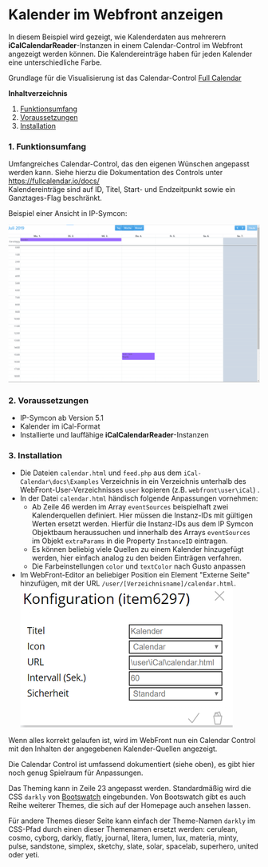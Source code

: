 Kalender im Webfront anzeigen
===

In diesem Beispiel wird gezeigt, wie Kalenderdaten aus mehrerern **iCalCalendarReader**-Instanzen in einem Calendar-Control im Webfront angezeigt werden können. Die Kalendereinträge haben für jeden Kalender eine unterschiedliche Farbe.

Grundlage für die Visualisierung ist das Calendar-Control [Full Calendar](https://fullcalendar.io/)


**Inhaltverzeichnis**

1. [Funktionsumfang](#1-funktionsumfang)
2. [Voraussetzungen](#2-voraussetzungen)
3. [Installation](#3-installation)

### 1. Funktionsumfang

Umfangreiches Calendar-Control, das den eigenen Wünschen angepasst werden kann. Siehe hierzu die Dokumentation des Controls unter https://fullcalendar.io/docs/  
Kalendereinträge sind auf ID, Titel, Start- und Endzeitpunkt sowie ein Ganztages-Flag beschränkt.

Beispiel einer Ansicht in IP-Symcon:

![image](Kalender_Control.png)


### 2. Voraussetzungen

- IP-Symcon ab Version 5.1
- Kalender im iCal-Format
- Installierte und lauffähige **iCalCalendarReader**-Instanzen


### 3. Installation

* Die Dateien `calendar.html` und `feed.php` aus dem `iCal-Calendar\docs\Examples` Verzeichnis in ein Verzeichnis unterhalb des WebFront-User-Verzeichnisses `user` kopieren (z.B. `webfront\user\iCal`) .  
* In der Datei `calendar.html` händisch folgende Anpassungen vornehmen:
  * Ab Zeile 46 werden im Array `eventSources` beispielhaft zwei Kalenderquellen definiert. Hier müssen die Instanz-IDs mit gültigen Werten ersetzt werden. Hierfür die Instanz-IDs aus dem IP Symcon Objektbaum heraussuchen und innerhalb des Arrays `eventSources` im Objekt `extraParams` in die Property `InstanceID` eintragen.
  * Es können beliebig viele Quellen zu einem Kalender hinzugefügt werden, hier einfach analog zu den beiden Einträgen verfahren.
  * Die Farbeinstellungen `color` und `textColor` nach Gusto anpassen
* Im WebFront-Editor an beliebiger Position ein Element "Externe Seite" hinzufügen, mit der URL `/user/[Verzeichnisname]/calendar.html`.
![image](Webfront_Einbindung.png)  

Wenn alles korrekt gelaufen ist, wird im WebFront nun ein Calendar Control mit den Inhalten der angegebenen Kalender-Quellen angezeigt.  

Die Calendar Control ist umfassend dokumentiert (siehe oben), es gibt hier noch genug Spielraum für Anpassungen.  

Das Theming kann in Zeile 23 angepasst werden. 
Standardmäßig wird die CSS `darkly` von [Bootswatch](https://bootswatch.com/) eingebunden.
Von Bootswatch gibt es auch Reihe weiterer Themes, die sich auf der Homepage auch ansehen lassen.

Für andere Themes dieser Seite kann einfach der Theme-Namen `darkly` im CSS-Pfad durch einen dieser Themenamen ersetzt werden:
cerulean, cosmo, cyborg, darkly, flatly, journal, litera, lumen, lux, materia, minty, pulse, sandstone, simplex, sketchy, slate, solar, spacelab, superhero, united oder yeti.
